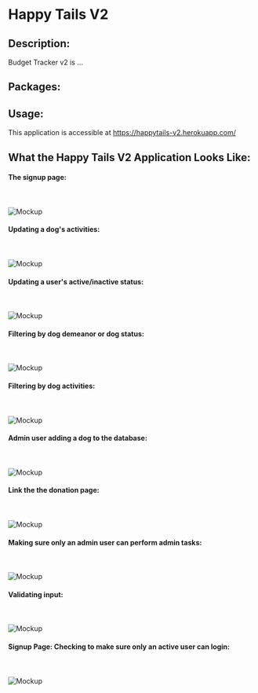 # Happy Tails V2

## Description:

Budget Tracker v2 is ...


## Packages:


## Usage:

This application is accessible at https://happytails-v2.herokuapp.com/


## What the Happy Tails V2 Application Looks Like:

#### The signup page:
<br><br>![Mockup](https://github.com/es2013/happytails-v2/blob/main/public/assets/images/HappyTails2-Signup.gif)

#### Updating a dog's activities:
<br><br>![Mockup](https://github.com/es2013/happytails-v2/blob/main/public/assets/images/HappyTails2-UpdateDogActivities.gif)

#### Updating a user's active/inactive status:
<br><br>![Mockup](https://github.com/es2013/happytails-v2/blob/main/public/assets/images/HappyTails2-UpdateUserStatus.gif)

#### Filtering by dog demeanor or dog status:
<br><br>![Mockup](https://github.com/es2013/happytails-v2/blob/main/public/assets/images/HappyTails2-FiltersDemeanorStatus.gif)

#### Filtering by dog activities:
<br><br>![Mockup](https://github.com/es2013/happytails-v2/blob/main/public/assets/images/HappyTails2-FiltersByActivities.gif)

#### Admin user adding a dog to the database:
<br><br>![Mockup](https://github.com/es2013/happytails-v2/blob/main/public/assets/images/HappyTails2-AddADog.gif)

#### Link the the donation page:
<br><br>![Mockup](https://github.com/es2013/happytails-v2/blob/main/public/assets/images/HappyTails2-DonateLink.gif)

#### Making sure only an admin user can perform admin tasks:
<br><br>![Mockup](https://github.com/es2013/happytails-v2/blob/main/public/assets/images/HappyTails2-AdminAndLoggedInStatus.gif)

#### Validating input:
<br><br>![Mockup](https://github.com/es2013/happytails-v2/blob/main/public/assets/images/HappyTails2-InputValidation.gif)

#### Signup Page: Checking to make sure only an active user can login:
<br><br>![Mockup](https://github.com/es2013/happytails-v2/blob/main/public/assets/images/HappyTails2-InactiveLogin.gif)
<br><br>

